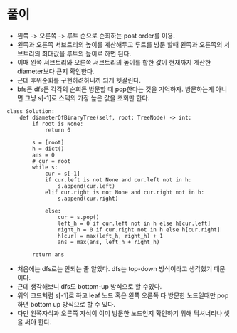 
# 풀이
- 왼쪽 -> 오른쪽 -> 루트 순으로 순회하는 post order를 이용.
- 왼쪽과 오른쪽 서브트리의 높이를 계산해두고 루트를 방문 할때 왼쪽과 오른쪽의 서브트리의 최대값을 루트의 높이로 하면 된다.
- 이때 왼쪽 서브트리와 오른쪽 서브트리의 높이를 합한 값이 현재까지 계산한 diameter보다 큰지 확인한다.
- 근데 후위순회를 구현하려하니까 되게 헷갈린다.
- bfs든 dfs든 각각의 순회든 방문할 때 pop한다는 것을 기억하자. 방문하는게 아니면 그냥 s[-1]로 스택의 가장 높은 값을 조회만 한다.

```python3
class Solution:
    def diameterOfBinaryTree(self, root: TreeNode) -> int:
        if root is None:
            return 0
        
        s = [root]
        h = dict()
        ans = 0
        # cur = root
        while s:
            cur = s[-1]
            if cur.left is not None and cur.left not in h:
                s.append(cur.left)
            elif cur.right is not None and cur.right not in h:
                s.append(cur.right)
            
            else:
                cur = s.pop()
                left_h = 0 if cur.left not in h else h[cur.left]
                right_h = 0 if cur.right not in h else h[cur.right]
                h[cur] = max(left_h, right_h) + 1
                ans = max(ans, left_h + right_h)
        
        return ans
```
- 처음에는 dfs로는 안되는 줄 알았다. dfs는 top-down 방식이라고 생각했기 때문이다.
- 근데 생각해보니 dfs도 bottom-up 방식으로 할 수있다.
- 위의 코드처럼 s[-1]로 하고 leaf 노드 혹은 왼쪽 오른쪽 다 방문한 노드일때만 pop하면 bottom up 방식으로 할 수 있다.
- 다만 왼쪽자식과 오른쪽 자식이 이미 방문한 노드인지 확인하기 위해 딕셔너리나 셋을 써야 한다.
